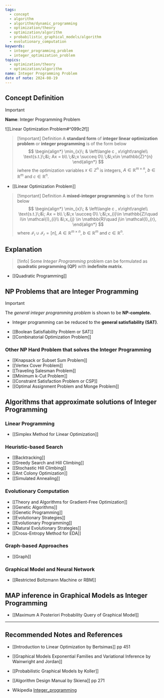 ```yaml
---
tags:
  - concept
  - algorithm
  - algorithm/dynamic_programming
  - optimization/theory
  - optimization/algorithm
  - probabilistic_graphical_models/algorithm
  - evolutionary_computation
keywords:
  - integer_programming_problem
  - integer_optimization_problem
topics:
  - optimization/theory
  - optimization/algorithm
name: Integer Programming Problem
date of note: 2024-08-19
---
```


## Concept Definition

>[!important]
>**Name**: Integer Programming Problem

![[Linear Optimization Problem#^099c2f]]


>[!important] Definition
>A **standard form** of  **integer linear optimization problem** or **integer programming** is of the form below
>$$
>\begin{align*}
>\min_{x}\; & \left\langle c ,  x\right\rangle\\
>\text{s.t.}\;&\; Ax = b\\
>\;&\;x \succeq 0\\
>\;&\;x\in \mathbb{Z}^{n}
\end{align*}
>$$
>iwhere the optimization variables $x\in \mathbb{Z}^{n}$ is integers, $A\in \mathbb{R}^{m\times n}$, $b\in \mathbb{R}^{m}$  and $c\in \mathbb{R}^{n}.$

- [[Linear Optimization Problem]]

>[!important] Definition
>A  **mixed-integer programming** is of the form below
>$$
>\begin{align*}
>\min_{x}\; & \left\langle c ,  x\right\rangle\\
>\text{s.t.}\;&\; Ax = b\\
>\;&\;x \succeq 0\\
>\;&\;x_{i}\in \mathbb{Z}\quad i\in \mathcal{I}_{i}\\
>&\;x_{j} \in \mathbb{R}\quad j\in \mathcal{I}_{r},
\end{align*}
>$$
>where $\mathcal{I}_{i} \cup \mathcal{I}_{r} = [n]$, $A\in \mathbb{R}^{m\times n}$, $b\in \mathbb{R}^{m}$ and $c\in \mathbb{R}^{n}.$


## Explanation

>[!info]
>Some *Integer Programming* problem can be formulated as **quadratic programming (QP)** with **indefinite matrix**.

- [[Quadratic Programming]]

## NP Problems that are Integer Programming

>[!important] 
>The *general integer programming problem* is shown to be **NP-complete.**
>- Integer programming can be reduced to the **general satisfiability (SAT)**. 
>

- [[Boolean Satisfiability Problem or SAT]]
- [[Combinatorial Optimization Problem]]


### Other NP Hard Problem that solves the Integer Programming

- [[Knapsack or Subset Sum Problem]]
- [[Vertex Cover Problem]]
- [[Traveling Salesman Problem]]
- [[Minimum k-Cut Problem]]
- [[Constraint Satisfaction Problem or CSP]]
- [[Optimal Assignment Problem and Monge Problem]]



## Algorithms that approximate solutions of Integer Programming

### Linear Programming

- [[Simplex Method for Linear Optimization]]


### Heuristic-based Search

- [[Backtracking]]
- [[Greedy Search and Hill Climbing]]
- [[Stochastic Hill Climbing]]
- [[Ant Colony Optimization]]
- [[Simulated Annealing]]

### Evolutionary Computation

- [[Theory and Algorithms for Gradient-Free Optimization]]
- [[Genetic Algorithms]]
- [[Genetic Programming]]
- [[Evolutionary Strategies]]
- [[Evolutionary Programming]]
- [[Natural Evolutionary Strategies]]
- [[Cross-Entropy Method for EDA]]

### Graph-based Approaches

- [[Graph]]


### Graphical Model and Neural Network

- [[Restricted Boltzmann Machine or RBM]]





## MAP inference in Graphical Models as Integer Programming

- [[Maximum A Posteriori Probability Query of Graphical Model]]




-----------
##  Recommended Notes and References




- [[Introduction to Linear Optimization by Bertsimas]] pp 451
- [[Graphical Models Exponential Families and Variational Inference by Wainwright and Jordan]]
- [[Probabilistic Graphical Models by Koller]]
- [[Algorithm Design Manual by Skiena]] pp 271

- Wikipedia [Integer_programming](https://en.wikipedia.org/wiki/Integer_programming)